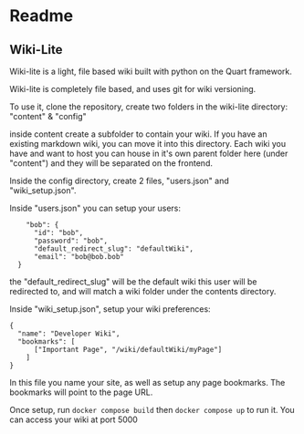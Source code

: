   # Readme
  
  ## Wiki-Lite
  Wiki-lite is a light, file based wiki built with python on the Quart framework.
  
  Wiki-lite is completely file based, and uses git for wiki versioning.
  
  To use it, clone the repository, create two folders in the wiki-lite directory:
  "content" & "config"
  
  inside content create a subfolder to contain your wiki. If you have an existing markdown wiki, you can move it into this directory.
  Each wiki you have and want to host you can house in it's own parent folder here (under "content") and they will be separated on the frontend.
  
  Inside the config directory, create 2 files, "users.json" and "wiki_setup.json".
  
  Inside "users.json" you can setup your users:
  ```
      "bob": {
        "id": "bob",
        "password": "bob",
        "default_redirect_slug": "defaultWiki",
        "email": "bob@bob.bob"
    }
  ```
  
  the "default_redirect_slug" will be the default wiki this user will be redirected to, and will match a wiki folder under the contents directory.
  
  Inside "wiki_setup.json", setup your wiki preferences:
  ```
  {
    "name": "Developer Wiki",
    "bookmarks": [
        ["Important Page", "/wiki/defaultWiki/myPage"]
      ]
  }
  ```
  
  In this file you name your site, as well as setup any page bookmarks. The bookmarks will point to the page URL.
  
  Once setup, run ```docker compose build``` then ```docker compose up``` to run it. You can access your wiki at port 5000
  
